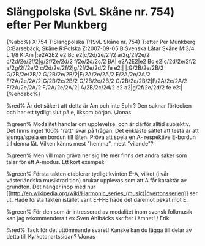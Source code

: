 # Slängpolska (SvL Skåne nr. 754) efter Per Munkberg

{%abc%}
X:754
T:Slängpolska
T:(SvL Skåne nr. 754)
T:efter Per Munkberg
O:Barsebäck, Skåne
R:Polska
Z:2007-09-05
B:Svenska Låtar Skåne
M:3/4
L:1/8
K:Am
|:e2A2E2|e2 Bc e2|c/2d/2e/2f/2 a/2g/2f/2e/2 c/2d/2e/2f/2|g/2f/2e/2d/2 f/2e/2d/2c/2 BA|
e2A2E2|e2 Bc e2|c/2d/2e/2f/2 a/2g/2f/2e/2 c/2d/2e/2f/2|g/2f/2e/2d/2 fe e2:|
|:G/2B/2e/2B/2 G/2B/2e/2B/2 G/2B/2e/2B/2|F/2A/2e/2A/2 F/2A/2e/2A/2 F/2A/2e/2A/2|G/2B/2e/2B/2 G/2B/2e/2B/2 G/2B/2e/2B/2|F/2A/2e/2A/2 F/2A/2e/2A/2 F/2A/2e/2A/2|
A/2B/2c/2d/2 e2 a2|g/2f/2e/2d/2 fe e2:|
{%endabc%}

%red% Är det säkert att detta är Am och inte Ephr? Den saknar förtecken och har ett tydligt slut på e, liksom början.  \Jonas

%green% Modalitet handlar om upplevelse, och är därför alltid subjektiv. Det finns inget 100% "rätt" svar på frågan. Det enklaste sättet att testa är att sjunga/spela en bordun till låten. Pröva att spela en A- respektive E-bordun till denna låt. Vilken känns mest "hemma", mest "vilande"?

%green% Men vill man gräva ner sig lite mer finns det andra saker som talar för ett A-modus. Ett kort exempel:

%green% Första takten etablerar tydligt kvinten E-A, vilket (i vår västerländska musiktradition) brukar upplevas som att A får karaktär av grundton. Det hänger ihop med hur [[http://en.wikipedia.org/wiki/Harmonic_series_(music)|övertonsserien]] ser ut. Hade första takten istället varit E-H-E hade det däremot pekat mot E.

%green% För den som är intresserad av modalitet inom svensk folkmusik kan jag rekommendera t ex Sven Ahlbäcks skrifter i ämnet! / Erik

%red% Tack för det uttömmande svaret! Kanske kan du lägga  till delar av detta till Kyrkotonartssidan? \Jonas
